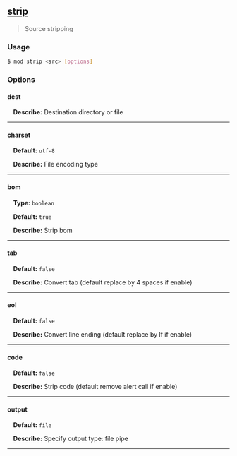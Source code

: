 ## <a href="#strip" name="strip">strip</a>
> Source stripping

### Usage

```sh
$ mod strip <src> [options]
```

### Options

#### dest


<p> <b>&nbsp;&nbsp;&nbsp;&nbsp;Describe:</b> Destination directory or file</p>
<hr>

#### charset

<p> <b>&nbsp;&nbsp;&nbsp;&nbsp;Default:</b> <code>utf-8</code></p>
<p> <b>&nbsp;&nbsp;&nbsp;&nbsp;Describe:</b> File encoding type</p>
<hr>

#### bom
<p> <b>&nbsp;&nbsp;&nbsp;&nbsp;Type:</b> <code>boolean</code></p>
<p> <b>&nbsp;&nbsp;&nbsp;&nbsp;Default:</b> <code>true</code></p>
<p> <b>&nbsp;&nbsp;&nbsp;&nbsp;Describe:</b> Strip bom</p>
<hr>

#### tab

<p> <b>&nbsp;&nbsp;&nbsp;&nbsp;Default:</b> <code>false</code></p>
<p> <b>&nbsp;&nbsp;&nbsp;&nbsp;Describe:</b> Convert tab (default replace by 4 spaces if enable)</p>
<hr>

#### eol

<p> <b>&nbsp;&nbsp;&nbsp;&nbsp;Default:</b> <code>false</code></p>
<p> <b>&nbsp;&nbsp;&nbsp;&nbsp;Describe:</b> Convert line ending (default replace by lf if enable)</p>
<hr>

#### code

<p> <b>&nbsp;&nbsp;&nbsp;&nbsp;Default:</b> <code>false</code></p>
<p> <b>&nbsp;&nbsp;&nbsp;&nbsp;Describe:</b> Strip code (default remove alert call if enable)</p>
<hr>

#### output

<p> <b>&nbsp;&nbsp;&nbsp;&nbsp;Default:</b> <code>file</code></p>
<p> <b>&nbsp;&nbsp;&nbsp;&nbsp;Describe:</b> Specify output type: file pipe</p>
<hr>








